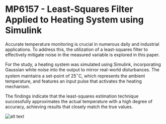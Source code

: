 # **MP6157 - Least-Squares Filter Applied to Heating System using Simulink**

Accurate temperature monitoring is crucial in numerous daily and industrial applications. To address this, the utilization of a least-squares filter to effectively mitigate noise in the measured variable is explored in this paper.

For the study, a heating system was simulated using Simulink, incorporating Gaussian white noise into the output to mirror real-world disturbances. The system maintains a set-point of 25$^\circ$C, which represents the ambient temperature, and features an input pulse that activates the heating mechanism.

The findings indicate that the least-squares estimation technique successfully approximates the actual temperature with a high degree of accuracy, achieving results that closely match the true values.

![alt text](https://github.com/ErickOF/MP6157-LeastSquaresFilterHeatingSystem/blob/main/figure/system.png?raw=true)
